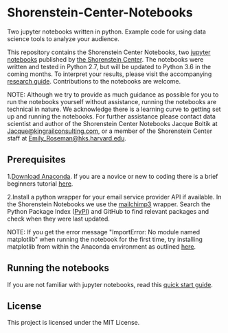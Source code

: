 # Shorenstein-Center-Notebooks
Two jupyter notebooks written in python. Example code for using data science tools to analyze your audience.

This repository contains the Shorenstein Center Notebooks, two [jupyter notebooks]( http://jupyter.org/) published by [the Shorenstein Center]( https://shorensteincenter.org/). The notebooks were written and tested in Python 2.7, but will be updated to Python 3.6 in the coming months. To interpret your results, please visit the accompanying [research guide](http://###). Contributions to the notebooks are welcome.

NOTE: Although we try to provide as much guidance as possible for you to run the notebooks yourself without assistance, running the notebooks are technical in nature. We acknowledge there is a learning curve to getting set up and running the notebooks. For further assistance please contact data scientist and author of the Shorenstein Center Notebooks Jacque Boltik at Jacque@kingrailconsulting.com, or a member of the Shorenstein Center staff at Emily_Roseman@hks.harvard.edu.  

## Prerequisites
1.[Download Anaconda]( https://www.anaconda.com/download/#macos). If you are a novice or new to coding there is a brief beginners tutorial [here](https://gallery.mailchimp.com/541429b0748bc916daa431f9d/files/a957cfd4-bee4-43b5-a631-7231380db477/python_simple.pdf).

2.Install a python wrapper for your email service provider API if available. In the Shorenstein Notebooks we use the [mailchimp3]( https://github.com/charlesthk/python-mailchimp) wrapper. Search the Python Package Index ([PyPI](https://pypi.python.org/pypi)) and GitHub to find relevant packages and check when they were last updated.

NOTE: If you get the error message "ImportError: No module named matplotlib" when running the notebook for the first time, try installing matplotlib from within the Anaconda environment as outlined [here](https://anaconda.org/conda-forge/matplotlib).


## Running the notebooks
If you are not familiar with jupyter notebooks, read this [quick start guide]( https://jupyter-notebook-beginner-guide.readthedocs.io/en/latest/).

## License
This project is licensed under the MIT License.
